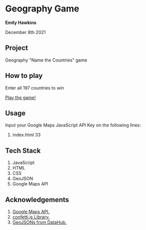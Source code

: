 # Geography Game

**Emily Hawkins**

December 8th 2021

## Project

Geography "Name the Countries" game

## How to play

Enter all 197 countries to win

[Play the game!](https://emilyhawkinss.com)

## Usage

Input your Google Maps JavaScript API Key on the following lines:
1. index.html 33

## Tech Stack

1. JavaScript
2. HTML
3. CSS
4. GeoJSON
5. Google Maps API

## Acknowledgements

1. [Google Maps API.](https://developers.google.com/maps)
2. [confetti.js Library.](https://www.cssscript.com/confetti-falling-animation/)
3. [GeoJSONs from DataHub.](https://datahub.io/core/geo-countries)
